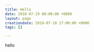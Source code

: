 ```yaml
---
title: Hello
date: 2018-07-29 00:00:00 +0000
layout: page
creationdate: 2018-07-10 17:00:00 +0000
tags: []

---
```

hello